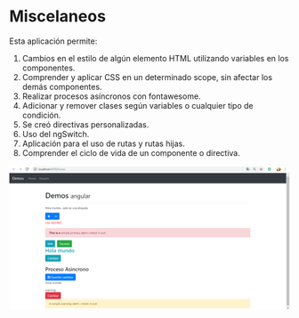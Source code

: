 # Miscelaneos

Esta aplicación permite:
1.	Cambios en el estilo de algún elemento HTML utilizando variables en los componentes.
2.	Comprender y aplicar CSS en un determinado scope, sin afectar los demás componentes. 
3.	Realizar procesos asíncronos con fontawesome.
4.	Adicionar y remover clases según variables o cualquier tipo de condición.
5.	Se creó directivas personalizadas.
6.	Uso del ngSwitch.
7.	Aplicación para el uso de rutas y rutas hijas.
8.	Comprender el ciclo de vida de un componente o directiva.

![alt text](https://github.com/albamaister/06_angular_miscelaneos/blob/master/src/assets/miscelaneos.png) 
